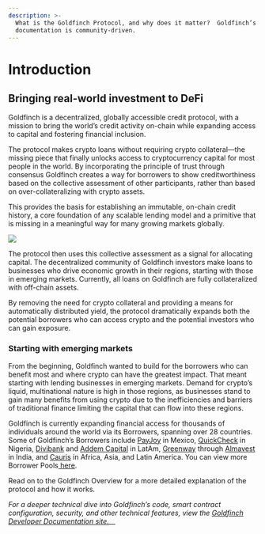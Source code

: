```yaml
---
description: >-
  What is the Goldfinch Protocol, and why does it matter?  Goldfinch’s
  documentation is community-driven.
---
```


# Introduction

## **Bringing real-world investment to DeFi**

Goldfinch is a decentralized, globally accessible credit protocol, with a mission to bring the world’s credit activity on-chain while expanding access to capital and fostering financial inclusion.

The protocol makes crypto loans without requiring crypto collateral—the missing piece that finally unlocks access to cryptocurrency capital for most people in the world. By incorporating the principle of trust through consensus Goldfinch creates a way for borrowers to show creditworthiness based on the collective assessment of other participants, rather than based on over-collateralizing with crypto assets.&#x20;

This provides the basis for establishing an immutable, on-chain credit history, a core foundation of any scalable lending model and a primitive that is missing in a meaningful way for many growing markets globally.



![](.gitbook/assets/Twitter-Card-Light\_1200x628.png)

The protocol then uses this collective assessment as a signal for allocating capital. The decentralized community of Goldfinch investors make loans to businesses who drive economic growth in their regions, starting with those in emerging markets. Currently, all loans on Goldfinch are fully collateralized with off-chain assets.

By removing the need for crypto collateral and providing a means for automatically distributed yield, the protocol dramatically expands both the potential borrowers who can access crypto and the potential investors who can gain exposure.

### Starting with emerging markets <a href="#b34d" id="b34d"></a>

From the beginning, Goldfinch wanted to build for the borrowers who can benefit most and where crypto can have the greatest impact. That meant starting with lending businesses in emerging markets. Demand for crypto’s liquid, multinational nature is high in those regions, as businesses stand to gain many benefits from using crypto due to the inefficiencies and barriers of traditional finance limiting the capital that can flow into these regions.

Goldfinch is currently expanding financial access for thousands of individuals around the world via its Borrowers, spanning over 28 countries. Some of Goldfinch’s Borrowers include [PayJoy](https://www.payjoy.com/) in Mexico, [QuickCheck](https://quickcheck.ng/) in Nigeria, [Divibank](https://divibank.co/home) and [Addem Capital](https://addem-capital.com/) in LatAm, [Greenway](https://www.greenwayappliances.com) through [Almavest](https://www.almavest.com/) in India, and [Cauris](https://www.caurisfinance.com/) in Africa, Asia, and Latin America. You can view more Borrower Pools[ here](https://app.goldfinch.finance/earn).&#x20;



Read on to the Goldfinch Overview for a more detailed explanation of the protocol and how it works.

_For a deeper technical dive into Goldfinch’s code, smart contract configuration, security, and other technical features, view the_ [_Goldfinch Developer Documentation site._](https://dev.goldfinch.finance/)__
